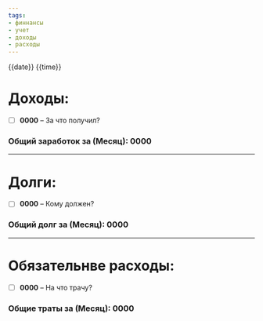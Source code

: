 ```yaml
---
tags:
- финнансы
- учет
- доходы
- расходы
---
```


{{date}}
{{time}}

# Доходы:

- [ ] **0000** – За что получил?

### Общий заработок за (Месяц): 0000

---

# Долги:

- [ ] **0000** – Кому должен?

### Общий долг за (Месяц): 0000

---
# Обязательнве расходы:

- [ ] **0000** – На что трачу?

### Общие траты за (Месяц): 0000